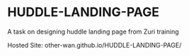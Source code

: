 # HUDDLE-LANDING-PAGE
A task on designing huddle landing page from Zuri training

Hosted Site: other-wan.github.io/HUDDLE-LANDING-PAGE/
